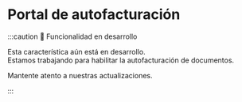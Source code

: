 # Portal de autofacturación

:::caution 🚧 Funcionalidad en desarrollo

Esta característica aún está en desarrollo.  
Estamos trabajando para habilitar la autofacturación de documentos.  

Mantente atento a nuestras actualizaciones.

:::